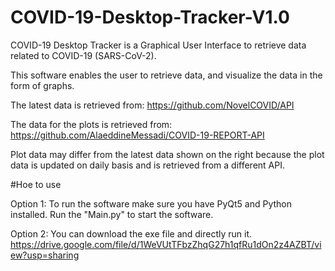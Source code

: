 # COVID-19-Desktop-Tracker-V1.0


COVID-19 Desktop Tracker is a Graphical User Interface to retrieve data related to COVID-19 (SARS-CoV-2).

This software enables the user to retrieve data, and visualize the data in the form of graphs.

The latest data is retrieved from:
https://github.com/NovelCOVID/API

The data for the plots is retrieved from:
https://github.com/AlaeddineMessadi/COVID-19-REPORT-API

Plot data may differ from the latest data shown on the right because the plot data is updated on daily basis and is retrieved from a different API.

#Hoe to use

Option 1: To run the software make sure you have PyQt5 and Python installed.
          Run the "Main.py" to start the software.
          
Option 2: You can download the exe file and directly run it.
          https://drive.google.com/file/d/1WeVUtTFbzZhqG27h1qfRu1dOn2z4AZBT/view?usp=sharing
